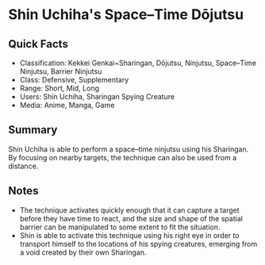 # Shin Uchiha's Space–Time Dōjutsu

## Quick Facts
- Classification: Kekkei Genkai~Sharingan, Dōjutsu, Ninjutsu, Space–Time Ninjutsu, Barrier Ninjutsu
- Class: Defensive, Supplementary
- Range: Short, Mid, Long
- Users: Shin Uchiha, Sharingan Spying Creature
- Media: Anime, Manga, Game

## Summary
Shin Uchiha is able to perform a space–time ninjutsu using his Sharingan. By focusing on nearby targets, the technique can also be used from a distance.

## Notes
- The technique activates quickly enough that it can capture a target before they have time to react, and the size and shape of the spatial barrier can be manipulated to some extent to fit the situation.
- Shin is able to activate this technique using his right eye in order to transport himself to the locations of his spying creatures, emerging from a void created by their own Sharingan.
